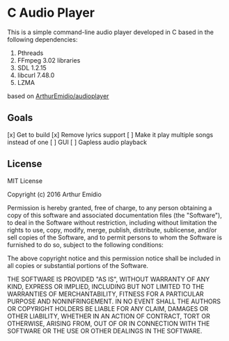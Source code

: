 # C Audio Player
This is a simple command-line audio player developed in C based in the following dependencies:

1. Pthreads
2. FFmpeg 3.02 libraries
3. SDL 1.2.15
4. libcurl 7.48.0
5. LZMA

based on [ArthurEmidio/audioplayer](https://github.com/ArthurEmidio/audioplayer)

## Goals

[x] Get to build
[x] Remove lyrics support
[ ] Make it play multiple songs instead of one
[ ] GUI
[ ] Gapless audio playback

## License
MIT License

Copyright (c) 2016 Arthur Emídio

Permission is hereby granted, free of charge, to any person obtaining a copy
of this software and associated documentation files (the "Software"), to deal
in the Software without restriction, including without limitation the rights
to use, copy, modify, merge, publish, distribute, sublicense, and/or sell
copies of the Software, and to permit persons to whom the Software is
furnished to do so, subject to the following conditions:

The above copyright notice and this permission notice shall be included in all
copies or substantial portions of the Software.

THE SOFTWARE IS PROVIDED "AS IS", WITHOUT WARRANTY OF ANY KIND, EXPRESS OR
IMPLIED, INCLUDING BUT NOT LIMITED TO THE WARRANTIES OF MERCHANTABILITY,
FITNESS FOR A PARTICULAR PURPOSE AND NONINFRINGEMENT. IN NO EVENT SHALL THE
AUTHORS OR COPYRIGHT HOLDERS BE LIABLE FOR ANY CLAIM, DAMAGES OR OTHER
LIABILITY, WHETHER IN AN ACTION OF CONTRACT, TORT OR OTHERWISE, ARISING FROM,
OUT OF OR IN CONNECTION WITH THE SOFTWARE OR THE USE OR OTHER DEALINGS IN THE
SOFTWARE.
